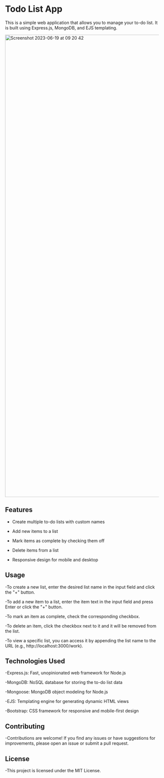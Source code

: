 # Todo List App

This is a simple web application that allows you to manage your to-do list. It is built using Express.js, MongoDB, and EJS templating.

<img width="1509" alt="Screenshot 2023-06-19 at 09 20 42" src="https://github.com/omerkaaratas/todolist-v2/assets/118741717/6cfefc14-da34-4271-91d2-d21478b2e424">

## Features

- Create multiple to-do lists with custom names

- Add new items to a list

- Mark items as complete by checking them off

- Delete items from a list

- Responsive design for mobile and desktop


## Usage

-To create a new list, enter the desired list name in the input field and click the "+" button.

-To add a new item to a list, enter the item text in the input field and press Enter or click the "+" button.

-To mark an item as complete, check the corresponding checkbox.

-To delete an item, click the checkbox next to it and it will be removed from the list.

-To view a specific list, you can access it by appending the list name to the URL (e.g., http://localhost:3000/work).

## Technologies Used
-Express.js: Fast, unopinionated web framework for Node.js

-MongoDB: NoSQL database for storing the to-do list data

-Mongoose: MongoDB object modeling for Node.js

-EJS: Templating engine for generating dynamic HTML views

-Bootstrap: CSS framework for responsive and mobile-first design

## Contributing
-Contributions are welcome! If you find any issues or have suggestions for improvements, please open an issue or submit a pull request.

## License
-This project is licensed under the MIT License.

